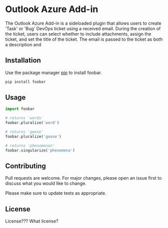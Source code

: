 # Outlook Azure Add-in

The Outlook Azure Add-in is a sideloaded plugin that allows users to create 'Task' or 'Bug' DevOps ticket using a received email.
During the creation of the ticket, users can select whether to include attachments, assign the ticket, and set the title of the ticket. 
The email is passed to the ticket as both a description and 

## Installation

Use the package manager [pip](https://pip.pypa.io/en/stable/) to install foobar.

```bash
pip install foobar
```

## Usage

```python
import foobar

# returns 'words'
foobar.pluralize('word')

# returns 'geese'
foobar.pluralize('goose')

# returns 'phenomenon'
foobar.singularize('phenomena')
```

## Contributing
Pull requests are welcome. For major changes, please open an issue first to discuss what you would like to change.

Please make sure to update tests as appropriate.

## License
License???  What license?  